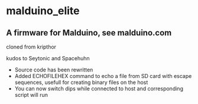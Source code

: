 # malduino_elite
## A firmware for Malduino, see malduino.com
cloned from kripthor

kudos to Seytonic and Spacehuhn

- Source code has been rewritten
- Added ECHOFILEHEX command to echo a file from SD card with escape sequences, usefull for creating binary files on the host
- You can now switch dips while connected to host and corresponding script will run

